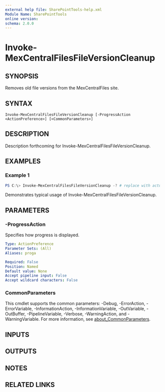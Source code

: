```yaml
---
external help file: SharePointTools-help.xml
Module Name: SharePointTools
online version:
schema: 2.0.0
---
```


# Invoke-MexCentralFilesFileVersionCleanup

## SYNOPSIS
Removes old file versions from the MexCentralFiles site.

## SYNTAX

```
Invoke-MexCentralFilesFileVersionCleanup [-ProgressAction <ActionPreference>] [<CommonParameters>]
```

## DESCRIPTION
Description forthcoming for Invoke-MexCentralFilesFileVersionCleanup.

## EXAMPLES

### Example 1
```powershell
PS C:\> Invoke-MexCentralFilesFileVersionCleanup -? # replace with actual parameters
```

Demonstrates typical usage of Invoke-MexCentralFilesFileVersionCleanup.

## PARAMETERS

### -ProgressAction
Specifies how progress is displayed.

```yaml
Type: ActionPreference
Parameter Sets: (All)
Aliases: proga

Required: False
Position: Named
Default value: None
Accept pipeline input: False
Accept wildcard characters: False
```

### CommonParameters
This cmdlet supports the common parameters: -Debug, -ErrorAction, -ErrorVariable, -InformationAction, -InformationVariable, -OutVariable, -OutBuffer, -PipelineVariable, -Verbose, -WarningAction, and -WarningVariable. For more information, see [about_CommonParameters](http://go.microsoft.com/fwlink/?LinkID=113216).

## INPUTS

## OUTPUTS

## NOTES

## RELATED LINKS
